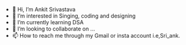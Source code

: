 - 👋 Hi, I’m Ankit Srivastava
- 👀 I’m interested in Singing, coding and designing
- 🌱 I’m currently learning DSA
- 💞️ I’m looking to collaborate on ...
- 📫 How to reach me through my Gmail or insta account i.e,Sri_ank.

<!---
srivastavaankit6928/srivastavaankit6928 is a ✨ special ✨ repository because its `README.md` (this file) appears on your GitHub profile.
You can click the Preview link to take a look at your changes.
--->
